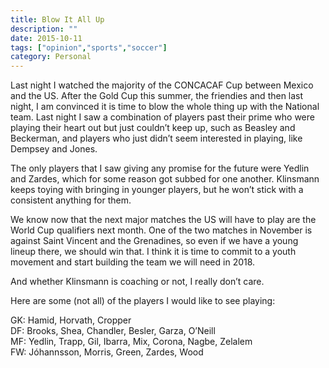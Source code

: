 ```yaml
---
title: Blow It All Up
description: ""
date: 2015-10-11
tags: ["opinion","sports","soccer"]
category: Personal
---
```


Last night I watched the majority of the CONCACAF Cup between Mexico and the US. After the Gold Cup this summer, the friendies and then last night, I am convinced it is time to blow the whole thing up with the National team. Last night I saw a combination of players past their prime who were playing their heart out but just couldn’t keep up, such as Beasley and Beckerman, and players who just didn’t seem interested in playing, like Dempsey and Jones.

The only players that I saw giving any promise for the future were Yedlin and Zardes, which for some reason got subbed for one another. Klinsmann keeps toying with bringing in younger players, but he won’t stick with a consistent anything for them.

We know now that the next major matches the US will have to play are the World Cup qualifiers next month. One of the two matches in November is against Saint Vincent and the Grenadines, so even if we have a young lineup there, we should win that. I think it is time to commit to a youth movement and start building the team we will need in 2018.

And whether Klinsmann is coaching or not, I really don’t care.

Here are some (not all) of the players I would like to see playing:

GK: Hamid, Horvath, Cropper  
DF: Brooks, Shea, Chandler, Besler, Garza, O’Neill  
MF: Yedlin, Trapp, Gil, Ibarra, Mix, Corona, Nagbe, Zelalem  
FW: Jóhannsson, Morris, Green, Zardes, Wood
